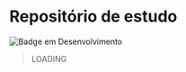 # Repositório de estudo

![Badge em Desenvolvimento](http://img.shields.io/static/v1?label=STATUS&message=EM%20DESENVOLVIMENTO&color=GREEN&style=for-the-badge)

> LOADING

